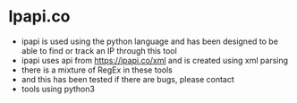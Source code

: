 # Ipapi.co
- ipapi is used using the python language and has been designed to be able to find or track an IP through this tool
- ipapi uses api from https://ipapi.co/xml and is created using xml parsing
- there is a mixture of RegEx in these tools
- and this has been tested if there are bugs, please contact
- tools using python3

